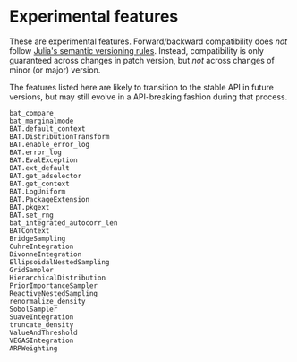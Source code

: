# Experimental features

These are experimental features. Forward/backward compatibility does *not*
follow [Julia's semantic versioning rules](https://julialang.github.io/Pkg.jl/v1/compatibility/).
Instead, compatibility is only guaranteed across changes in patch version, but
*not* across changes of minor (or major) version.

The features listed here are likely to transition to the stable API in future
versions, but may still evolve in a API-breaking fashion during that process.

```@docs
bat_compare
bat_marginalmode
BAT.default_context
BAT.DistributionTransform
BAT.enable_error_log
BAT.error_log
BAT.EvalException
BAT.ext_default
BAT.get_adselector
BAT.get_context
BAT.LogUniform
BAT.PackageExtension
BAT.pkgext
BAT.set_rng
bat_integrated_autocorr_len
BATContext
BridgeSampling
CuhreIntegration
DivonneIntegration
EllipsoidalNestedSampling
GridSampler
HierarchicalDistribution
PriorImportanceSampler
ReactiveNestedSampling
renormalize_density
SobolSampler
SuaveIntegration
truncate_density
ValueAndThreshold
VEGASIntegration
ARPWeighting
```
